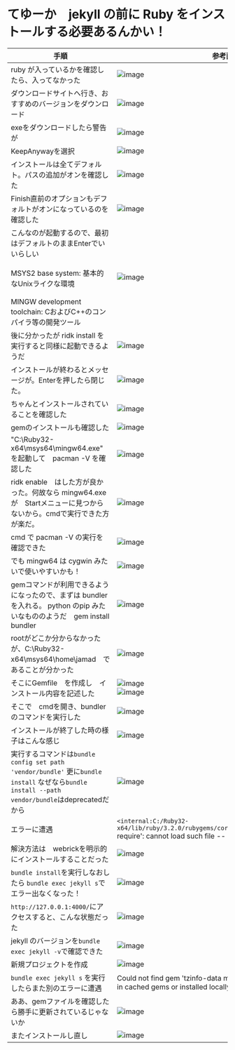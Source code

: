 <link rel="stylesheet" type="text/css" href="/assets/css/styles.css">

# てゆーか　jekyll の前に Ruby をインストールする必要あるんかい！

|手順|参考画像|
|-|-|
|ruby が入っているかを確認したら、入ってなかった|![image](https://github.com/jamad/jamad.github.io/assets/949913/dc437b23-81ff-4f23-bc0b-b3155ae0b2ac)|
|ダウンロードサイトへ行き、おすすめのバージョンをダウンロード|![image](https://github.com/jamad/jamad.github.io/assets/949913/31bad4b1-6d26-4cae-a968-9fe2e2b1ba8f)|
|exeをダウンロードしたら警告が|![image](https://github.com/jamad/jamad.github.io/assets/949913/642d8693-305c-41f1-b477-d2cab9da4981)|
|KeepAnywayを選択|![image](https://github.com/jamad/jamad.github.io/assets/949913/fb40fda2-f80a-4a8a-9e11-d89b6dd3c47c)|
|インストールは全てデフォルト。パスの追加がオンを確認した|![image](https://github.com/jamad/jamad.github.io/assets/949913/27d42233-920e-4274-89c7-8e7fa8f1cda1)|
|Finish直前のオプションもデフォルトがオンになっているのを確認した|![image](https://github.com/jamad/jamad.github.io/assets/949913/b57bc822-3f27-4235-a5eb-d0232c30a0f4)|
|こんなのが起動するので、最初はデフォルトのままEnterでいいらしい <br><br>MSYS2 base system: 基本的なUnixライクな環境<br><br>MINGW development toolchain: CおよびC++のコンパイラ等の開発ツール|![image](https://github.com/jamad/jamad.github.io/assets/949913/50292012-c971-47fa-81b4-89902c9e8457)|
|後に分かったが ridk install を実行すると同様に起動できるようだ|![image](https://github.com/jamad/jamad.github.io/assets/949913/cf428a5d-ee0d-4a9f-b30a-c9450be80eb5)|
|インストールが終わるとメッセージが。Enterを押したら閉じた。|![image](https://github.com/jamad/jamad.github.io/assets/949913/2c337a3b-7201-4499-b2d6-594014d97068)|
|ちゃんとインストールされていることを確認した|![image](https://github.com/jamad/jamad.github.io/assets/949913/c2ff6be5-27ae-4bbd-a6b0-94b6eee43dd8)|
|gemのインストールも確認した|![image](https://github.com/jamad/jamad.github.io/assets/949913/67fa8bab-cf3d-4d68-8948-50c856303e4f)|
|"C:\Ruby32-x64\msys64\mingw64.exe"　を起動して　pacman -V を確認した|![image](https://github.com/jamad/jamad.github.io/assets/949913/ea52e651-b34d-481b-a50e-5b67213ad638)|
|ridk enable　はした方が良かった。何故なら mingw64.exe が　Startメニューに見つからないから。cmdで実行できた方が楽だ。|![image](https://github.com/jamad/jamad.github.io/assets/949913/69f2822a-3a4c-467f-93ed-27d59bdbdd88)|
|cmd で pacman -V の実行を確認できた|![image](https://github.com/jamad/jamad.github.io/assets/949913/fe55aef7-ca5f-4d3d-b712-474d56e435a2)|
|でも mingw64 は cygwin みたいで使いやすいかも！|![image](https://github.com/jamad/jamad.github.io/assets/949913/02b065a4-1f5f-409a-b3e9-dbaf8ae9b6b5)|
|gemコマンドが利用できるようになったので、まずは bundler を入れる。 python のpip みたいなもののようだ　gem install bundler|![image](https://github.com/jamad/jamad.github.io/assets/949913/5694505a-4a64-4bfa-a4e7-13128222f2cf)|
|rootがどこか分からなかったが、C:\Ruby32-x64\msys64\home\jamad　であることが分かった|![image](https://github.com/jamad/jamad.github.io/assets/949913/f9ee4fe0-ec4e-4a0a-b3a1-8e8057f3eb68)|
|そこにGemfile　を作成し　インストール内容を記述した|![image](https://github.com/jamad/jamad.github.io/assets/949913/915dfb15-1fd7-4e69-a6c2-b049734e5fa8) <br> ![image](https://github.com/jamad/jamad.github.io/assets/949913/b9987910-e7d7-4112-ab28-fd71da9349e4)|
|そこで　cmdを開き、bundler のコマンドを実行した|![image](https://github.com/jamad/jamad.github.io/assets/949913/0e7b00ed-bdf3-48c4-b255-c4c55bf2e40d)|
|インストールが終了した時の様子はこんな感じ　|![image](https://github.com/jamad/jamad.github.io/assets/949913/f8513b31-e3ec-48f8-a70d-bc8cfdcd9194)|
|実行するコマンドは`bundle config set path 'vendor/bundle'` 更に`bundle install` なぜなら`bundle install --path vendor/bundle`はdeprecatedだから|![image](https://github.com/jamad/jamad.github.io/assets/949913/d03b70c8-372e-4d39-ae6b-37ceb31061d8)|
|エラーに遭遇| `<internal:C:/Ruby32-x64/lib/ruby/3.2.0/rubygems/core_ext/kernel_require.rb>:38:in `require': cannot load such file -- webrick (LoadError)` |
|解決方法は　webrickを明示的にインストールすることだった |![image](https://github.com/jamad/jamad.github.io/assets/949913/a1569bbc-c50a-4ce2-9071-07974e5a1c52)|
|`bundle install`を実行しなおしたら `bundle exec jekyll s`でエラー出なくなった！|![image](https://github.com/jamad/jamad.github.io/assets/949913/fbb3aa29-d1a2-48e1-9dbe-cc0e7d4789d0)|
|`http://127.0.0.1:4000/`にアクセスすると、こんな状態だった|![image](https://github.com/jamad/jamad.github.io/assets/949913/ade23b5d-d21f-4a13-9774-eef744196c4c)|
|jekyll のバージョンを`bundle exec jekyll -v`で確認できた|![image](https://github.com/jamad/jamad.github.io/assets/949913/e6479c95-d687-4a6d-9a5e-3ea3a2e19ece)|
|新規プロジェクトを作成|![image](https://github.com/jamad/jamad.github.io/assets/949913/9c0847d1-c6cd-45d6-8c7f-18a9748c98af)|
|`bundle exec jekyll s` を実行したらまた別のエラーに遭遇|Could not find gem 'tzinfo-data mingw, x64_mingw, mswin, jruby' in cached gems or installed locally.|
|ああ、gemファイルを確認したら勝手に更新されているじゃないか|![image](https://github.com/jamad/jamad.github.io/assets/949913/fc48e5e1-129d-468f-a5b8-2d057cb5f187)|
|またインストールし直し|![image](https://github.com/jamad/jamad.github.io/assets/949913/f73b468b-46e2-4770-9eba-787f408af2da)|




